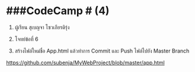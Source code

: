 # ###CodeCamp # (4)

1. ผู้เรียน สุเบญจา โซวเกียรติรุ่ง
2. โจทย์ข้อที่ 6

6. สร้างไฟล์ใหม่ชื่อ App.html แล้วทําการ Commit และ Push ไฟล์ไปยัง Master Branch

https://github.com/subenja/MyWebProject/blob/master/app.html

